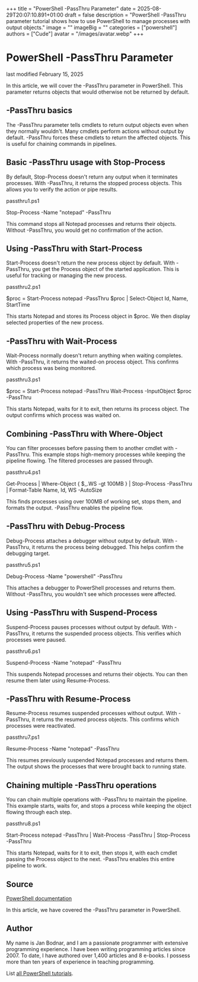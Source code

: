 +++
title = "PowerShell -PassThru Parameter"
date = 2025-08-29T20:07:10.891+01:00
draft = false
description = "PowerShell -PassThru parameter tutorial shows how to use PowerShell to manage processes with output objects."
image = ""
imageBig = ""
categories = ["powershell"]
authors = ["Cude"]
avatar = "/images/avatar.webp"
+++

# PowerShell -PassThru Parameter

last modified February 15, 2025

In this article, we will cover the -PassThru parameter in
PowerShell. This parameter returns objects that would otherwise not be
returned by default.

## -PassThru basics

The -PassThru parameter tells cmdlets to return output objects
even when they normally wouldn't. Many cmdlets perform actions without
output by default. -PassThru forces these cmdlets to return
the affected objects. This is useful for chaining commands in pipelines.

## Basic -PassThru usage with Stop-Process

By default, Stop-Process doesn't return any output when it
terminates processes. With -PassThru, it returns the stopped
process objects. This allows you to verify the action or pipe results.

passthru1.ps1
  

Stop-Process -Name "notepad" -PassThru

This command stops all Notepad processes and returns their objects. Without
-PassThru, you would get no confirmation of the action.

## Using -PassThru with Start-Process

Start-Process doesn't return the new process object by default.
With -PassThru, you get the Process object of the started
application. This is useful for tracking or managing the new process.

passthru2.ps1
  

$proc = Start-Process notepad -PassThru
$proc | Select-Object Id, Name, StartTime

This starts Notepad and stores its Process object in $proc. We then display
selected properties of the new process.

## -PassThru with Wait-Process

Wait-Process normally doesn't return anything when waiting
completes. With -PassThru, it returns the waited-on process
object. This confirms which process was being monitored.

passthru3.ps1
  

$proc = Start-Process notepad -PassThru
Wait-Process -InputObject $proc -PassThru

This starts Notepad, waits for it to exit, then returns its process object.
The output confirms which process was waited on.

## Combining -PassThru with Where-Object

You can filter processes before passing them to another cmdlet with
-PassThru. This example stops high-memory processes while
keeping the pipeline flowing. The filtered processes are passed through.

passthru4.ps1
  

Get-Process | Where-Object { $_.WS -gt 100MB } | 
Stop-Process -PassThru | 
Format-Table Name, Id, WS -AutoSize

This finds processes using over 100MB of working set, stops them, and
formats the output. -PassThru enables the pipeline flow.

## -PassThru with Debug-Process

Debug-Process attaches a debugger without output by default.
With -PassThru, it returns the process being debugged. This
helps confirm the debugging target.

passthru5.ps1
  

Debug-Process -Name "powershell" -PassThru

This attaches a debugger to PowerShell processes and returns them. Without
-PassThru, you wouldn't see which processes were affected.

## Using -PassThru with Suspend-Process

Suspend-Process pauses processes without output by default.
With -PassThru, it returns the suspended process objects.
This verifies which processes were paused.

passthru6.ps1
  

Suspend-Process -Name "notepad" -PassThru

This suspends Notepad processes and returns their objects. You can then
resume them later using Resume-Process.

## -PassThru with Resume-Process

Resume-Process resumes suspended processes without output.
With -PassThru, it returns the resumed process objects.
This confirms which processes were reactivated.

passthru7.ps1
  

Resume-Process -Name "notepad" -PassThru

This resumes previously suspended Notepad processes and returns them.
The output shows the processes that were brought back to running state.

## Chaining multiple -PassThru operations

You can chain multiple operations with -PassThru to maintain
the pipeline. This example starts, waits for, and stops a process while
keeping the object flowing through each step.

passthru8.ps1
  

Start-Process notepad -PassThru | 
Wait-Process -PassThru | 
Stop-Process -PassThru

This starts Notepad, waits for it to exit, then stops it, with each cmdlet
passing the Process object to the next. -PassThru enables this
entire pipeline to work.

## Source

[PowerShell documentation](https://docs.microsoft.com/en-us/powershell/)

In this article, we have covered the -PassThru parameter in PowerShell.

## Author

My name is Jan Bodnar, and I am a passionate programmer with extensive
programming experience. I have been writing programming articles since 2007.
To date, I have authored over 1,400 articles and 8 e-books. I possess more
than ten years of experience in teaching programming.

List [all PowerShell tutorials](/powershell/).
